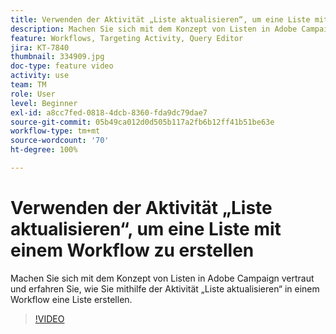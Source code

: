 ```yaml
---
title: Verwenden der Aktivität „Liste aktualisieren“, um eine Liste mit einem Workflow zu erstellen
description: Machen Sie sich mit dem Konzept von Listen in Adobe Campaign vertraut und erfahren Sie, wie Sie mithilfe der Aktivität „Liste aktualisieren“ in einem Workflow eine Liste erstellen.
feature: Workflows, Targeting Activity, Query Editor
jira: KT-7840
thumbnail: 334909.jpg
doc-type: feature video
activity: use
team: TM
role: User
level: Beginner
exl-id: a8cc7fed-0818-4dcb-8360-fda9dc79dae7
source-git-commit: 05b49ca012d0d505b117a2fb6b12ff41b51be63e
workflow-type: tm+mt
source-wordcount: '70'
ht-degree: 100%

---
```


# Verwenden der Aktivität „Liste aktualisieren“, um eine Liste mit einem Workflow zu erstellen

Machen Sie sich mit dem Konzept von Listen in Adobe Campaign vertraut und erfahren Sie, wie Sie mithilfe der Aktivität „Liste aktualisieren“ in einem Workflow eine Liste erstellen.

>[!VIDEO](https://video.tv.adobe.com/v/334909?quality=12&learn=on)
